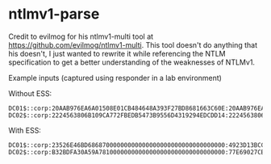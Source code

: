 # ntlmv1-parse

Credit to evilmog for his ntlmv1-multi tool at https://github.com/evilmog/ntlmv1-multi. This tool doesn't do anything that his doesn't, I just wanted to rewrite it while referencing the NTLM specification to get a better understanding of the weaknesses of NTLMv1.

Example inputs (captured using responder in a lab environment)

Without ESS:

```
DC01$::corp:20AAB976EA6A01508E01CB484648A393F27BD8681663C60E:20AAB976EA6A01508E01CB484648A393F27BD8681663C60E:1122334455667788
DC02$::corp:2224563806B109CA772FBEDB5473B9556D4319294EDCDD14:2224563806B109CA772FBEDB5473B9556D4319294EDCDD14:1122334455667788
```

With ESS:

```
DC01$::corp:23526E46BD68687000000000000000000000000000000000:4923D13BCC09FF55FD8983378FCE924BF279FE7F5B53781D:1122334455667788
DC02$::corp:B32BDFA30A59A78100000000000000000000000000000000:77E69027CB4083C3823D4E3C0856589BA7720D304B324906:1122334455667788
```

